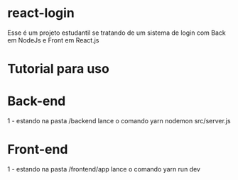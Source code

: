# react-login
 Esse é um projeto estudantil se tratando de um sistema de login com Back em NodeJs e Front em React.js

# Tutorial para uso

# Back-end
 1 - estando na pasta /backend lance o comando yarn nodemon src/server.js

 # Front-end
 1 - estando na pasta /frontend/app lance o comando yarn run dev
